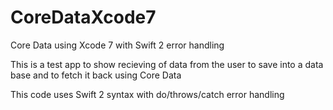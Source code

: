 # CoreDataXcode7
Core Data using Xcode 7 with Swift 2 error handling

This is a test app to show recieving of data from the user to save into a data base and to fetch it back using Core Data

This code uses Swift 2 syntax with do/throws/catch error handling

